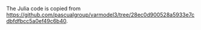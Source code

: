The Julia code is copied from https://github.com/pascualgroup/varmodel3/tree/28ec0d900528a5933e7cdbfdfbcc5a0ef49c6b40. 
